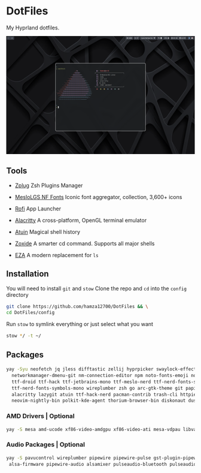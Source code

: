 # DotFiles

My Hyprland dotfiles.

![HomeScreen](./screenshots/screenshot.png)

## Tools

- [Zplug](https://github.com/zplug/zplug) Zsh Plugins Manager

- [MesloLGS NF Fonts](https://github.com/romkatv/powerlevel10k-media/tree/master) Iconic font aggregator, collection, 3,600+ icons

- [Rofi](https://github.com/davatorium/rofi) App Launcher

- [Alacritty](https://github.com/alacritty/alacritty) A cross-platform, OpenGL terminal emulator

- [Atuin](https://github.com/ellie/atuin) Magical shell history

- [Zoxide](https://github.com/ajeetdsouza/zoxide) A smarter cd command. Supports all major shells

- [EZA](https://github.com/eza-community/eza) A modern replacement for `ls`

## Installation

You will need to install `git` and `stow`
Clone the repo and `cd` into the `config` directory
```bash
git clone https://github.com/hamza12700/DotFiles && \
cd DotFiles/config
```

Run `stow` to symlink everything or just select what you want
```bash
stow */ -t ~/
```

## Packages

```bash
yay -Syu neofetch jq jless difftastic zellij hyprpicker swaylock-effects waybar xdg-desktop-portal-hyprland unclutter brightnessctl btop dunst fd fzf github-cli network-manager-applet \
  networkmanager-dmenu-git nm-connection-editor npm noto-fonts-emoji noto-fonts noto-fonts-extra picom tree-sitter \
  ttf-droid ttf-hack ttf-jetbrains-mono ttf-meslo-nerd ttf-nerd-fonts-symbols ttf-nerd-fonts-symbols-common \
  ttf-nerd-fonts-symbols-mono wireplumber zsh go arc-gtk-theme git papirus-icon-theme thunar bluez bluez-utils ripgrep cliphist feh swaybg ranger \
  alacritty lazygit atuin ttf-hack-nerd pacman-contrib trash-cli httpie zoxide eza bat starship nodejs rofi unzip \
  neovim-nightly-bin polkit-kde-agent thorium-browser-bin diskonaut dust base-devel tldr --noconfirm --needed
```

### AMD Drivers | Optional

```bash
yay -S mesa amd-ucode xf86-video-amdgpu xf86-video-ati mesa-vdpau libva-vdpau-driver libvdpau-va-gl libva-mesa-driver vulkan-radeon --noconfirm --needed
```

### Audio Packages | Optional

```bash
yay -S pavucontrol wireplumber pipewire pipewire-pulse gst-plugin-pipewire pipewire-jack libpulse pulseaudio pipewire-alsa alsa-utils \
 alsa-firmware pipewire-audio alsamixer pulseaudio-bluetooth pulseaudio-equalizer --noconfirm --needed
```
